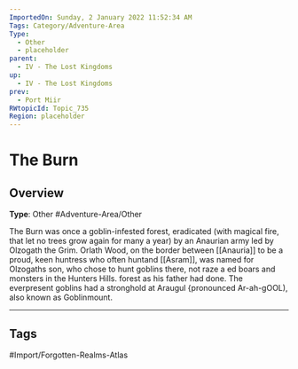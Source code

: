 ```yaml
---
ImportedOn: Sunday, 2 January 2022 11:52:34 AM
Tags: Category/Adventure-Area
Type:
  - Other
  - placeholder
parent:
  - IV - The Lost Kingdoms
up:
  - IV - The Lost Kingdoms
prev:
  - Port Miir
RWtopicId: Topic_735
Region: placeholder
---
```

# The Burn
## Overview
**Type**: Other
#Adventure-Area/Other

The Burn was once a goblin-infested forest, eradicated (with magical fire, that let no trees grow again for many a year) by an Anaurian army led by Olzogath the Grim. Orlath Wood, on the border between [[Anauria]] to be a proud, keen huntress who often huntand [[Asram]], was named for Olzogaths son, who chose to hunt goblins there, not raze a ed boars and monsters in the Hunters Hills. forest as his father had done. The everpresent goblins had a stronghold at Araugul {pronounced Ar-ah-gOOL), also known as Goblinmount.


---
## Tags
#Import/Forgotten-Realms-Atlas

